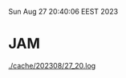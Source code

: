 Sun Aug 27 20:40:06 EEST 2023
# JAM
<a href='./cache/202308/27_20.log'>./cache/202308/27_20.log</a>
